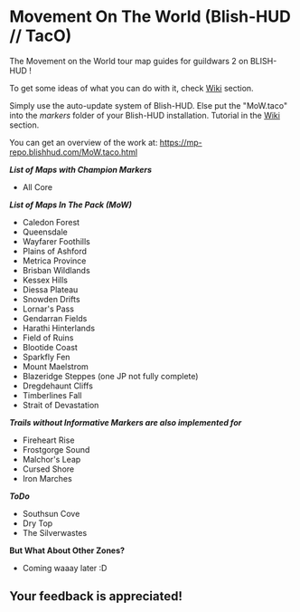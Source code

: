 # Movement On The World (Blish-HUD // TacO)
The Movement on the World tour map guides for guildwars 2 on BLISH-HUD ! 

To get some ideas of what you can do with it, check [Wiki](https://github.com/Sutcenes/MovementOnTheWorld_TacoSupport/wiki) section.

Simply use the auto-update system of Blish-HUD. Else put the "MoW.taco" into the *markers* folder of your Blish-HUD installation. Tutorial in the [Wiki](https://github.com/Sutcenes/MovementOnTheWorld_TacoSupport/wiki) section.

You can get an overview of the work at: https://mp-repo.blishhud.com/MoW.taco.html

___List of Maps with Champion Markers___
- All Core

___List of Maps In The Pack (MoW)___
- Caledon Forest
- Queensdale
- Wayfarer Foothills
- Plains of Ashford
- Metrica Province
- Brisban Wildlands
- Kessex Hills
- Diessa Plateau
- Snowden Drifts 
- Lornar's Pass
- Gendarran Fields
- Harathi Hinterlands
- Field of Ruins
- Blootide Coast
- Sparkfly Fen 
- Mount Maelstrom
- Blazeridge Steppes (one JP not fully complete)
- Dregdehaunt Cliffs
- Timberlines Fall
- Strait of Devastation

___Trails without Informative Markers are also implemented for___
- Fireheart Rise
- Frostgorge Sound
- Malchor's Leap
- Cursed Shore
- Iron Marches

___ToDo___
- Southsun Cove
- Dry Top
- The Silverwastes

__But What About Other Zones?__
- Coming waaay later :D

## **Your feedback is appreciated!**
